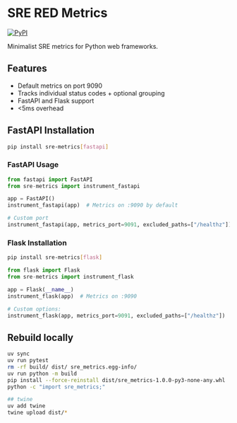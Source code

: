 # SRE RED Metrics

[![PyPI](https://img.shields.io/pypi/v/red-metrics)](https://pypi.org/project/red-metrics/)

Minimalist SRE metrics for Python web frameworks.

## Features

- Default metrics on port 9090
- Tracks individual status codes + optional grouping
- FastAPI and Flask support
- <5ms overhead

## FastAPI Installation

```bash
pip install sre-metrics[fastapi]

```

### FastAPI Usage

```python
from fastapi import FastAPI
from sre-metrics import instrument_fastapi

app = FastAPI()
instrument_fastapi(app)  # Metrics on :9090 by default

# Custom port
instrument_fastapi(app, metrics_port=9091, excluded_paths=["/healthz"])

```


### Flask Installation

```bash
pip install sre-metrics[flask]
```

```python
from flask import Flask
from sre-metrics import instrument_flask

app = Flask(__name__)
instrument_flask(app)  # Metrics on :9090

# Custom options:
instrument_flask(app, metrics_port=9091, excluded_paths=["/healthz"])

```

## Rebuild locally

```bash
uv sync
uv run pytest
rm -rf build/ dist/ sre_metrics.egg-info/
uv run python -m build
pip install --force-reinstall dist/sre_metrics-1.0.0-py3-none-any.whl
python -c "import sre_metrics;"

## twine
uv add twine
twine upload dist/*
```